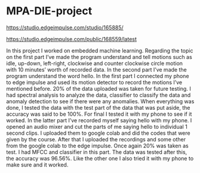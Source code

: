 # MPA-DIE-project
https://studio.edgeimpulse.com/studio/165885/

https://studio.edgeimpulse.com/public/168559/latest

In this project I worked on embedded machine learning. Regarding the topic on the first part I’ve made the program understand and tell motions such as idle, up-down, left-right, clockwise and counter clockwise circle motion with 10 minutes’ worth of recorded data. In the second part I’ve made the program understand the word hello. 
  In the first part I connected my phone to edge impulse and used its motion detector to record the motions I’ve mentioned before. 20% of the data uploaded was taken for future testing. I had spectral analysis to analyze the data, classifier to classify the data and anomaly detection to see if there were any anomalies. When everything was done, I tested the data with the test part of the data that was put aside, the accuracy was said to be 100%. For final I tested it with my phone to see if it worked.
  In the latter part I’ve recorded myself saying hello with my phone. I opened an audio mixer and cut the parts of me saying hello to individual 1 second clips. I uploaded them to google colab and did the codes that were given by the course. After that I uploaded the recordings and some other from the google colab to the edge impulse. Once again 20% was taken as test. I had MFCC and classifier in this part. The data was tested after this, the accuracy was 96.56%. Like the other one I also tried it with my phone to make sure and it worked.
